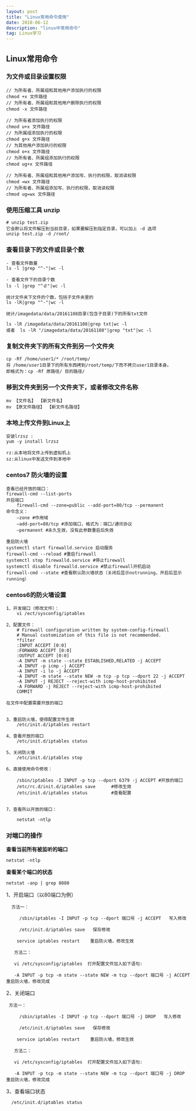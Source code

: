 ```yaml
---
layout: post
title: "Linux常用命令使用"
date: 2018-06-12
description: "linux中常用命令"
tag: Linux学习
---
```



## Linux常用命令

### 为文件或目录设置权限

    // 为所有者、所属组和其他用户添加执行的权限
    chmod +x 文件路径
    // 为所有者、所属组和其他用户删除执行的权限
    chmod -x 文件路径
    
    // 为所有者添加执行的权限
    chmod u+x 文件路径
    // 为所属组添加执行的权限
    chmod g+x 文件路径
    // 为其他用户添加执行的权限
    chmod o+x 文件路径
    // 为所有者、所属组添加执行的权限
    chmod ug+x 文件路径
    
    // 为所有者、所属组和其他用户添加写、执行的权限，取消读权限
    chmod =wx 文件路径
    // 为所有者、所属组添加写、执行的权限，取消读权限
    chmod ug=wx 文件路径

### 使用压缩工具 unzip

    # unzip test.zip 
    它会默认将文件解压到当前目录，如果要解压到指定目录，可以加上 -d 选项 
    unzip test.zip -d /root/ 
    

### 查看目录下的文件或目录个数

    - 查看文件数量
    ls -l |grep "^-"|wc -l
    
    - 查看文件下的目录个数
    ls -l |grep "^ｄ"|wc -l
    
    统计文件夹下文件的个数，包括子文件夹里的　　
    ls -lR|grep "^-"|wc -l
    
    统计/imagedata/data/20161108目录(包含子目录)下的所有txt文件　　
    
    ls -lR /imagedata/data/20161108|grep txt|wc -l   
    或者  ls -lR "/imagedata/data/20161108"|grep "txt"|wc -l
    
### 复制文件夹下的所有文件到另一个文件夹    

    cp -Rf /home/user1/* /root/temp/
    将 /home/user1目录下的所有东西拷到/root/temp/下而不拷贝user1目录本身。
    即格式为：cp -Rf 原路径/ 目的路径/

### 移到文件夹到另一个文件夹下，或者修改文件名称

    mv 【文件名】 【新文件名】
    mv 【原文件路径】 【新文件名路径】
    
### 本地上传文件到Linux上

	安装lrzsz :
	yum -y install lrzsz

	rz:从本地将文件上传到虚拟机上
	sz:从linux中发送文件到本地中
	
### centos7 防火墙的设置

    查看已经开放的端口：
	firewall-cmd --list-ports
    开启端口
    	firewall-cmd --zone=public --add-port=80/tcp --permanent
    命令含义：
    	–zone #作用域
    	–add-port=80/tcp #添加端口，格式为：端口/通讯协议
    	–permanent #永久生效，没有此参数重启后失效
    
    重启防火墙
    systemctl start firewalld.service 启动服务
    firewall-cmd --reload #重启firewall
    systemctl stop firewalld.service #停止firewall
    systemctl disable firewalld.service #禁止firewall开机启动
    firewall-cmd --state #查看默认防火墙状态（关闭后显示notrunning，开启后显示running）

   
### centos6的防火墙设置
   
    1、开发端口（修改文件）：
        vi /ect/sysconfig/iptables
    
    2、配置文件：
        # Firewall configuration written by system-config-firewall
        # Manual customization of this file is not recommended.
        *filter
        :INPUT ACCEPT [0:0]
        :FORWARD ACCEPT [0:0]
        :OUTPUT ACCEPT [0:0]
        -A INPUT -m state --state ESTABLISHED,RELATED -j ACCEPT
        -A INPUT -p icmp -j ACCEPT
        -A INPUT -i lo -j ACCEPT
        -A INPUT -m state --state NEW -m tcp -p tcp --dport 22 -j ACCEPT
        -A INPUT -j REJECT --reject-with icmp-host-prohibited
        -A FORWARD -j REJECT --reject-with icmp-host-prohibited
        COMMIT
    
    在文件中配置需要开放的端口
    
    
    3、重启防火墙，使得配置文件生效
        /etc/init.d/iptables restart
        
    4、查看开放的端口
        /etc/init.d/iptables status
        
    5、关闭防火墙
        /etc/init.d/iptables stop
   
    6、直接使用命令修改：
    
        /sbin/iptables -I INPUT -p tcp --dport 6379 -j ACCEPT #开放的端口
        /etc/rc.d/init.d/iptables save		#修改生效
        /etc/init.d/iptables status			#查看配置

   
    7、查看所以开放的端口：
    
        netstat -ntlp

### 对端口的操作
 
**查看当前所有被监听的端口**

	netstat -ntlp

**查看某个端口的状态**

	netstat -anp | grep 8080

1、开启端口（以80端口为例）
 
      方法一：
 
         /sbin/iptables -I INPUT -p tcp --dport 端口号 -j ACCEPT   写入修改
 
         /etc/init.d/iptables save   保存修改
 
        service iptables restart    重启防火墙，修改生效
 
       方法二：
 
       vi /etc/sysconfig/iptables  打开配置文件加入如下语句:
 
       -A INPUT -p tcp -m state --state NEW -m tcp --dport 端口号 -j ACCEPT   重启防火墙，修改完成
 
 
2、关闭端口
 
     方法一：
 
         /sbin/iptables -I INPUT -p tcp --dport 端口号 -j DROP   写入修改
 
         /etc/init.d/iptables save   保存修改
 
        service iptables restart    重启防火墙，修改生效
 
       方法二：
 
       vi /etc/sysconfig/iptables  打开配置文件加入如下语句:
 
       -A INPUT -p tcp -m state --state NEW -m tcp --dport 端口号 -j DROP   重启防火墙，修改完成
 
 
3、查看端口状态
 
      /etc/init.d/iptables status